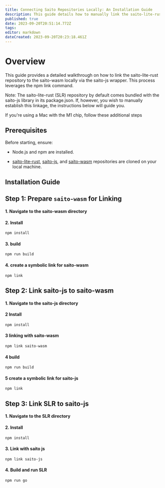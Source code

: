 ```yaml
---
title: Connecting Saito Repositories Locally: An Installation Guide
description: This guide details how to manually link the saito-lite-rust repository to saito-wasm using the saito-js wrapper, leveraging the npm link command for local integration.
published: true
date: 2023-09-20T20:51:14.772Z
tags: 
editor: markdown
dateCreated: 2023-09-20T20:23:18.461Z
---
```



# Overview
This guide provides a detailed walkthrough on how to link the saito-lite-rust repository to the saito-wasm locally via the saito-js wrapper. This process leverages the npm link command.

Note: The saito-lite-rust (SLR) repository by default comes bundled with the saito-js library in its package.json. If, however, you wish to manually establish this linkage, the instructions below will guide you.

If you're using a Mac with the M1 chip, follow these additional steps



## Prerequisites

Before starting, ensure:

- Node.js and npm are installed.

- [saito-lite-rust](https://github.com/SaitoTech/saito-lite-rust), [saito-js](https://github.com/SaitoTech/saito-rust-workspace), and [saito-wasm](https://github.com/SaitoTech/saito-rust-workspace) repositories are cloned on your local machine.




## Installation Guide

## Step 1: Prepare `saito-wasm` for Linking

#### 1. Navigate to the saito-wasm directory

#### 2. Install
```
npm install
```
#### 3. build
```
npm run build
```
#### 4. create a symbolic link for saito-wasm
```
npm link 
```

## Step 2: Link saito-js to saito-wasm

#### 1. Navigate to the saito-js directory


#### 2 Install 
```
npm install
```
#### 3 linking with saito-wasm
```
npm link saito-wasm
```
#### 4 build
```
npm run build
```
#### 5 create a symbolic link for saito-js
```
npm link
```

## Step 3: Link SLR to saito-js

#### 1. Navigate to the SLR directory

#### 2. Install
``` 
npm install
```
#### 3. Link with saito js
```
npm link saito-js
```
#### 4. Build and run SLR
```
npm run go
```


